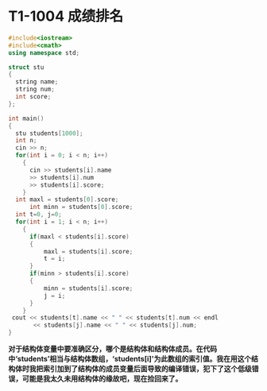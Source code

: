 #  T1-1004 成绩排名

```c++
#include<iostream>
#include<cmath>
using namespace std;

struct stu
{
  string name;
  string num;
  int score;
};

int main()
{
  stu students[1000];
  int n;
  cin >> n;
  for(int i = 0; i < n; i++)
    {
      cin >> students[i].name 
	  >> students[i].num
	  >> students[i].score;
    }
  int maxl = students[0].score;
      int minn = students[0].score;
  int t=0, j=0;
  for(int i = 1; i < n; i++)
    {
      if(maxl < students[i].score)
      {
          maxl = students[i].score;
          t = i;
      }
      if(minn > students[i].score)
      {
          minn = students[i].score;
          j = i;
      }
    }
 cout << students[t].name << " " << students[t].num << endl
       << students[j].name << " " << students[j].num;
}

```

**对于结构体变量中要准确区分，哪个是结构体和结构体成员。在代码中‘students’相当与结构体数组，‘students[i]'为此数组的索引值。我在用这个结构体时我把索引加到了结构体的成员变量后面导致的编译错误，犯下了这个低级错误，可能是我太久未用结构体的缘故吧，现在捡回来了。**